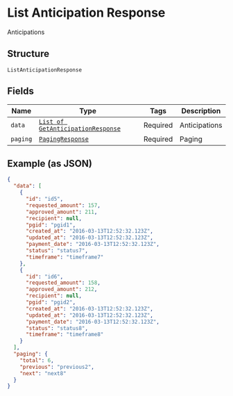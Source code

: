 
# List Anticipation Response

Anticipations

## Structure

`ListAnticipationResponse`

## Fields

| Name | Type | Tags | Description |
|  --- | --- | --- | --- |
| `data` | [`List of GetAnticipationResponse`](../../doc/models/get-anticipation-response.md) | Required | Anticipations |
| `paging` | [`PagingResponse`](../../doc/models/paging-response.md) | Required | Paging |

## Example (as JSON)

```json
{
  "data": [
    {
      "id": "id5",
      "requested_amount": 157,
      "approved_amount": 211,
      "recipient": null,
      "pgid": "pgid1",
      "created_at": "2016-03-13T12:52:32.123Z",
      "updated_at": "2016-03-13T12:52:32.123Z",
      "payment_date": "2016-03-13T12:52:32.123Z",
      "status": "status7",
      "timeframe": "timeframe7"
    },
    {
      "id": "id6",
      "requested_amount": 158,
      "approved_amount": 212,
      "recipient": null,
      "pgid": "pgid2",
      "created_at": "2016-03-13T12:52:32.123Z",
      "updated_at": "2016-03-13T12:52:32.123Z",
      "payment_date": "2016-03-13T12:52:32.123Z",
      "status": "status8",
      "timeframe": "timeframe8"
    }
  ],
  "paging": {
    "total": 6,
    "previous": "previous2",
    "next": "next8"
  }
}
```

